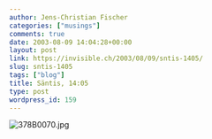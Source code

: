 ```yaml
---
author: Jens-Christian Fischer
categories: ["musings"]
comments: true
date: 2003-08-09 14:04:28+00:00
layout: post
link: https://invisible.ch/2003/08/09/sntis-1405/
slug: sntis-1405
tags: ["blog"]
title: Säntis, 14:05
type: post
wordpress_id: 159
---
```


![378B0070.jpg](https://www.invisible.ch/archives/378B0070.jpg)
